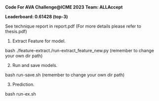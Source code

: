 **Code For AVA Challenge@ICME 2023**
**Team: ALLAccept**

**Leaderboard: 0.61428 (top-3)**

See technique report in report.pdf (For more details please refer to thesis.pdf)

1. Extract Feature for model.

bash ./feature-extract./run-extract_feature_new.py (remember to change your own dir path)

2. Run and save models.

bash run-save.sh (remember to change your own dir path)

3. Prediction.

bash run-ex.sh
